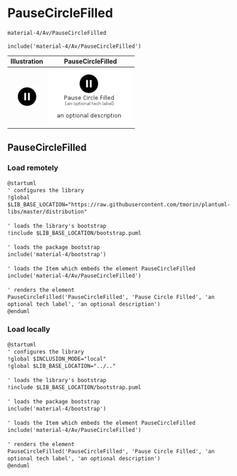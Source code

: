 # PauseCircleFilled


```text
material-4/Av/PauseCircleFilled
```

```text
include('material-4/Av/PauseCircleFilled')
```



| Illustration | PauseCircleFilled |
| :---: | :---: |
| ![illustration for Illustration](../../material-4/Av/PauseCircleFilled.png) | ![illustration for PauseCircleFilled](../../material-4/Av/PauseCircleFilled.Local.png) |




## PauseCircleFilled

### Load remotely
```plantuml
@startuml
' configures the library
!global $LIB_BASE_LOCATION="https://raw.githubusercontent.com/tmorin/plantuml-libs/master/distribution"

' loads the library's bootstrap
!include $LIB_BASE_LOCATION/bootstrap.puml

' loads the package bootstrap
include('material-4/bootstrap')

' loads the Item which embeds the element PauseCircleFilled
include('material-4/Av/PauseCircleFilled')

' renders the element
PauseCircleFilled('PauseCircleFilled', 'Pause Circle Filled', 'an optional tech label', 'an optional description')
@enduml
```

### Load locally
```plantuml
@startuml
' configures the library
!global $INCLUSION_MODE="local"
!global $LIB_BASE_LOCATION="../.."

' loads the library's bootstrap
!include $LIB_BASE_LOCATION/bootstrap.puml

' loads the package bootstrap
include('material-4/bootstrap')

' loads the Item which embeds the element PauseCircleFilled
include('material-4/Av/PauseCircleFilled')

' renders the element
PauseCircleFilled('PauseCircleFilled', 'Pause Circle Filled', 'an optional tech label', 'an optional description')
@enduml
```

